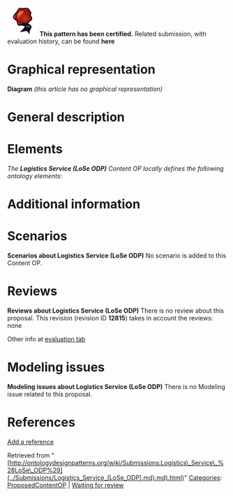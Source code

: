 [![](../images/thumb/b/b5/Certified.png/70px-Certified.png)](../Image/Certified.png.md "Certified.png") __This pattern has been certified.__
Related submission, with evaluation history, can be found __here__





#  Graphical representation


__Diagram__
_(this article has no graphical representation)_



#  General description


  




#  Elements


_The __Logistics Service (LoSe ODP)__ Content OP locally defines the following ontology elements:_


  




#  Additional information


#  Scenarios



__Scenarios about Logistics Service (LoSe ODP)__
No scenario is added to this Content OP.




#  Reviews



__Reviews about Logistics Service (LoSe ODP)__
There is no review about this proposal.
This revision (revision ID __12815__) takes in account the reviews: none


Other info at [evaluation tab](http://ontologydesignpatterns.org/wiki/index.php?title=Submissions:Logistics_Service_%28LoSe_ODP%29&action=evaluation "http://ontologydesignpatterns.org/wiki/index.php?title=Submissions:Logistics_Service_%28LoSe_ODP%29&action=evaluation")




#  Modeling issues



__Modeling issues about Logistics Service (LoSe ODP)__
There is no Modeling issue related to this proposal.




#  References


[Add a reference](index.php@title=Odp%253AAdd_reference&subject=Submissions%253ALogistics+Service+(LoSe+ODP).html "http://ontologydesignpatterns.org/wiki/index.php?title=Odp:Add_reference&subject=Submissions%3ALogistics+Service+%28LoSe+ODP%29")





Retrieved from "[http://ontologydesignpatterns.org/wiki/Submissions:Logistics\_Service\_%28LoSe\_ODP%29](../Submissions/Logistics_Service_(LoSe_ODP).md).md).html)"
 [Categories](http://ontologydesignpatterns.org/wiki/Special:Categories "Special:Categories"): [ProposedContentOP](../Category/ProposedContentOP.md "Category:ProposedContentOP") | [Waiting for review](../Category/Waiting_for_review.md "Category:Waiting for review")
